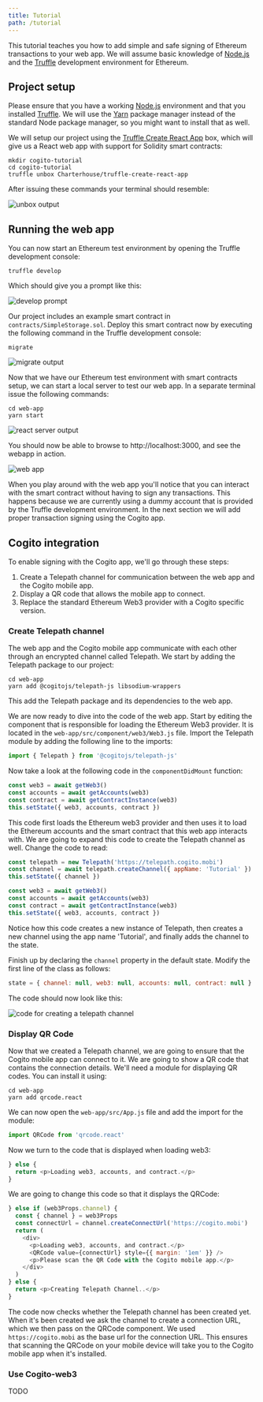 ```yaml
---
title: Tutorial
path: /tutorial
---
```


This tutorial teaches you how to add simple and safe signing of Ethereum
transactions to your web app. We will assume basic knowledge of [Node.js][1]
and the [Truffle][2] development environment for Ethereum.

Project setup
-------------

Please ensure that you have a working [Node.js][1] environment and that you
installed [Truffle][2]. We will use the [Yarn][4] package manager instead of the
standard Node package manager, so you might want to install that as well.

We will setup our project using the [Truffle Create React App][3] box,
which will give us a React web app with support for Solidity smart contracts:

    mkdir cogito-tutorial
    cd cogito-tutorial
    truffle unbox Charterhouse/truffle-create-react-app

After issuing these commands your terminal should resemble:

![unbox output](images/TruffleUnbox.png)

Running the web app
-------------------

You can now start an Ethereum test environment by opening the Truffle
development console:

    truffle develop

Which should give you a prompt like this:

![develop prompt](images/TruffleDevelop.png)

Our project includes an example smart contract in `contracts/SimpleStorage.sol`.
Deploy this smart contract now by executing the following command in the
Truffle development console:

    migrate

![migrate output](images/TruffleMigrate.png)

Now that we have our Ethereum test environment with smart contracts setup, we
can start a local server to test our web app. In a separate terminal issue the
following commands:

    cd web-app
    yarn start

![react server output](images/ReactServer.png)

You should now be able to browse to http://localhost:3000, and see the webapp in
action.

![web app](images/WebApp.png)

When you play around with the web app you'll notice that you can interact with
the smart contract without having to sign any transactions. This happens because
we are currently using a dummy account that is provided by the Truffle
development environment. In the next section we will add proper transaction
signing using the Cogito app.

Cogito integration
------------------

To enable signing with the Cogito app, we'll go through these steps:

1. Create a Telepath channel for communication between the web app and the
   Cogito mobile app.
2. Display a QR code that allows the mobile app to connect.
3. Replace the standard Ethereum Web3 provider with a Cogito specific version.

### Create Telepath channel

The web app and the Cogito mobile app communicate with each other through an
encrypted channel called Telepath. We start by adding the Telepath package to
our project:

    cd web-app
    yarn add @cogitojs/telepath-js libsodium-wrappers

This add the Telepath package and its dependencies to the web app.

We are now ready to dive into the code of the web app. Start by editing the
component that is responsible for loading the Ethereum Web3 provider. It is
located in the `web-app/src/component/web3/Web3.js` file. Import the Telepath
module by adding the following line to the imports:

```javascript
import { Telepath } from '@cogitojs/telepath-js'
```

Now take a look at the following code in the `componentDidMount` function:

```javascript
const web3 = await getWeb3()
const accounts = await getAccounts(web3)
const contract = await getContractInstance(web3)
this.setState({ web3, accounts, contract })
```

This code first loads the Ethereum web3 provider and then uses it to load the
Ethereum accounts and the smart contract that this web app interacts with. We
are going to expand this code to create the Telepath channel as well. Change the
code to read:

```javascript
const telepath = new Telepath('https://telepath.cogito.mobi')
const channel = await telepath.createChannel({ appName: 'Tutorial' })
this.setState({ channel })

const web3 = await getWeb3()
const accounts = await getAccounts(web3)
const contract = await getContractInstance(web3)
this.setState({ web3, accounts, contract })
```

Notice how this code creates a new instance of Telepath, then creates a new
channel using the app name 'Tutorial', and finally adds the channel to the
state.

Finish up by declaring the `channel` property in the default state. Modify the
first line of the class as follows:

```javascript
state = { channel: null, web3: null, accounts: null, contract: null }
```

The code should now look like this:

![code for creating a telepath channel](images/AddingTelepath.png)

### Display QR Code

Now that we created a Telepath channel, we are going to ensure that the Cogito
mobile app can connect to it. We are going to show a QR code that contains the
connection details. We'll need a module for displaying QR codes. You can
install it using:

    cd web-app
    yarn add qrcode.react

We can now open the `web-app/src/App.js` file and add the import for the module:

```javascript
import QRCode from 'qrcode.react'
```

Now we turn to the code that is displayed when loading web3:

```javascript
} else {
  return <p>Loading web3, accounts, and contract.</p>
}
```

We are going to change this code so that it displays the QRCode:

```javascript
} else if (web3Props.channel) {
  const { channel } = web3Props
  const connectUrl = channel.createConnectUrl('https://cogito.mobi')
  return (
    <div>
      <p>Loading web3, accounts, and contract.</p>
      <QRCode value={connectUrl} style={{ margin: '1em' }} />
      <p>Please scan the QR Code with the Cogito mobile app.</p>
    </div>
  )
} else {
  return <p>Creating Telepath Channel..</p>
}
```

The code now checks whether the Telepath channel has been created yet. When it's
been created we ask the channel to create a connection URL, which we then pass
on the QRCode component. We used `https://cogito.mobi` as the base url for the
connection URL. This ensures that scanning the QRCode on your mobile device will
take you to the Cogito mobile app when it's installed.

### Use Cogito-web3

TODO

[1]: https://nodejs.org
[2]: http://truffleframework.com
[3]: http://truffleframework.com/boxes/truffle-create-react-app
[4]: https://yarnpkg.com
